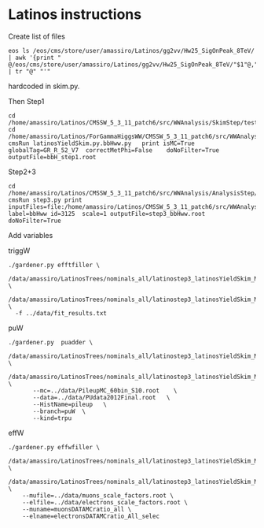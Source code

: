 Latinos instructions
====

Create list of files

    eos ls /eos/cms/store/user/amassiro/Latinos/gg2vv/Hw25_SigOnPeak_8TeV/ | awk '{print "   @/eos/cms/store/user/amassiro/Latinos/gg2vv/Hw25_SigOnPeak_8TeV/"$1"@,"}' | tr "@" "'"

hardcoded in skim.py.

Then Step1

    cd /home/amassiro/Latinos/CMSSW_5_3_11_patch6/src/WWAnalysis/SkimStep/test/
    cd /home/amassiro/Latinos/ForGammaHiggsWW/CMSSW_5_3_11_patch6/src/WWAnalysis/SkimStep/test
    cmsRun latinosYieldSkim.py.bbHww.py   print isMC=True globalTag=GR_R_52_V7  correctMetPhi=False    doNoFilter=True  outputFile=bbH_step1.root


Step2+3

    cd /home/amassiro/Latinos/CMSSW_5_3_11_patch6/src/WWAnalysis/AnalysisStep/test/step3/
    cmsRun step3.py print inputFiles=file:/home/amassiro/Latinos/CMSSW_5_3_11_patch6/src/WWAnalysis/SkimStep/test/bbH_step1.root  label=bbHww id=3125  scale=1 outputFile=step3_bbHww.root doNoFilter=True



Add variables

triggW

    ./gardener.py efftfiller \
      /data/amassiro/LatinosTrees/nominals_all/latinostep3_latinosYieldSkim_MC_bHWW_100k_new.root  \
      /data/amassiro/LatinosTrees/nominals_all/latinostep3_latinosYieldSkim_MC_bHWW_100k_new_weight.root  \
      -f ../data/fit_results.txt

puW

    ./gardener.py  puadder \
            /data/amassiro/LatinosTrees/nominals_all/latinostep3_latinosYieldSkim_MC_bHWW_100k_new_weight.root  \
            /data/amassiro/LatinosTrees/nominals_all/latinostep3_latinosYieldSkim_MC_bHWW_100k_new_weight_puW.root \
           --mc=../data/PileupMC_60bin_S10.root    \
           --data=../data/PUdata2012Final.root   \
           --HistName=pileup   \
           --branch=puW  \
           --kind=trpu

effW

    ./gardener.py effwfiller \
        /data/amassiro/LatinosTrees/nominals_all/latinostep3_latinosYieldSkim_MC_bHWW_100k_new_weight_puW.root  \
        /data/amassiro/LatinosTrees/nominals_all/latinostep3_latinosYieldSkim_MC_bHWW_100k_new_weight_puW_effW.root \
        --mufile=../data/muons_scale_factors.root \
        --elfile=../data/electrons_scale_factors.root \
        --muname=muonsDATAMCratio_all \
        --elname=electronsDATAMCratio_All_selec

